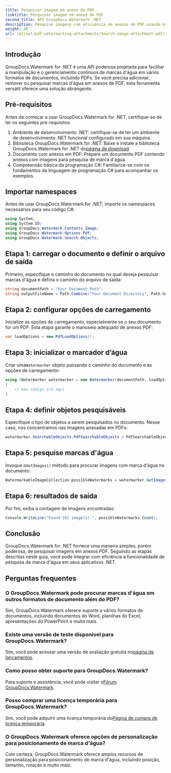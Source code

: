 ```yaml
---
title: Pesquisar imagem em anexo de PDF
linktitle: Pesquisar imagem em anexo de PDF
second_title: API GroupDocs.Watermark .NET
description: Pesquise imagens com eficiência em anexos de PDF usando GroupDocs.Watermark for .NET. Simplifique seu processo de gerenciamento de marca d'água sem esforço.
weight: 46
url: /pt/net/pdf-watermarking-attachments/search-image-attachment-pdf/
---
```

## Introdução
GroupDocs.Watermark for .NET é uma API poderosa projetada para facilitar a manipulação e o gerenciamento contínuos de marcas d'água em vários formatos de documentos, incluindo PDFs. Se você precisa adicionar, remover ou pesquisar marcas d'água em anexos de PDF, esta ferramenta versátil oferece uma solução abrangente.
## Pré-requisitos
Antes de começar a usar GroupDocs.Watermark for .NET, certifique-se de ter os seguintes pré-requisitos:
1. Ambiente de desenvolvimento .NET: certifique-se de ter um ambiente de desenvolvimento .NET funcional configurado em sua máquina.
2.  Biblioteca GroupDocs.Watermark for .NET: Baixe e instale a biblioteca GroupDocs.Watermark for .NET do[página de download](https://releases.groupdocs.com/Watermark/net/).
3. Documento com anexos em PDF: Prepare um documento PDF contendo anexos com imagens para pesquisa de marca d'água.
4. Compreensão básica da programação C#: Familiarize-se com os fundamentos da linguagem de programação C# para acompanhar os exemplos.

## Importar namespaces
Antes de usar GroupDocs.Watermark for .NET, importe os namespaces necessários para seu código C#:
```csharp
using System;
using System.IO;
using GroupDocs.Watermark.Contents.Image;
using GroupDocs.Watermark.Options.Pdf;
using GroupDocs.Watermark.Search.Objects;
```
## Etapa 1: carregar o documento e definir o arquivo de saída
Primeiro, especifique o caminho do documento no qual deseja pesquisar marcas d'água e defina o caminho do arquivo de saída:
```csharp
string documentPath = "Your Document Path";
string outputFileName = Path.Combine("Your Document Directory", Path.GetFileName(documentPath));
```
## Etapa 2: configurar opções de carregamento
Inicialize as opções de carregamento, especialmente se o seu documento for um PDF. Esta etapa garante o manuseio adequado de anexos PDF:
```csharp
var loadOptions = new PdfLoadOptions();
```
## Etapa 3: inicializar o marcador d’água
 Criar uma`Watermarker` objeto passando o caminho do documento e as opções de carregamento:
```csharp
using (Watermarker watermarker = new Watermarker(documentPath, loadOptions))
{
    // Seu código irá aqui
}
```
## Etapa 4: definir objetos pesquisáveis
Especifique o tipo de objetos a serem pesquisados no documento. Nesse caso, nos concentramos nas imagens anexadas em PDFs:
```csharp
watermarker.SearchableObjects.PdfSearchableObjects = PdfSearchableObjects.AttachedImages;
```
## Etapa 5: pesquise marcas d'água
 Invoque o`GetImages()` método para procurar imagens com marca d'água no documento:
```csharp
WatermarkableImageCollection possibleWatermarks = watermarker.GetImages();
```
## Etapa 6: resultados de saída
Por fim, exiba a contagem de imagens encontradas:
```csharp
Console.WriteLine("Found {0} image(s).", possibleWatermarks.Count);
```

## Conclusão
GroupDocs.Watermark for .NET fornece uma maneira simples, porém poderosa, de pesquisar imagens em anexos PDF. Seguindo as etapas descritas neste guia, você pode integrar com eficiência a funcionalidade de pesquisa de marca d'água em seus aplicativos .NET.
## Perguntas frequentes
### O GroupDocs.Watermark pode procurar marcas d'água em outros formatos de documento além do PDF?
Sim, GroupDocs.Watermark oferece suporte a vários formatos de documentos, incluindo documentos do Word, planilhas do Excel, apresentações do PowerPoint e muito mais.
### Existe uma versão de teste disponível para GroupDocs.Watermark?
 Sim, você pode acessar uma versão de avaliação gratuita no[página de lançamentos](https://releases.groupdocs.com/).
### Como posso obter suporte para GroupDocs.Watermark?
 Para suporte e assistência, você pode visitar o[Fórum GroupDocs.Watermark](https://forum.groupdocs.com/c/watermark/19).
### Posso comprar uma licença temporária para GroupDocs.Watermark?
 Sim, você pode adquirir uma licença temporária do[Página de compra de licença temporária](https://purchase.groupdocs.com/temporary-license/).
### O GroupDocs.Watermark oferece opções de personalização para posicionamento de marca d'água?
Com certeza, GroupDocs.Watermark oferece amplos recursos de personalização para posicionamento de marca d'água, incluindo posição, tamanho, rotação e muito mais.